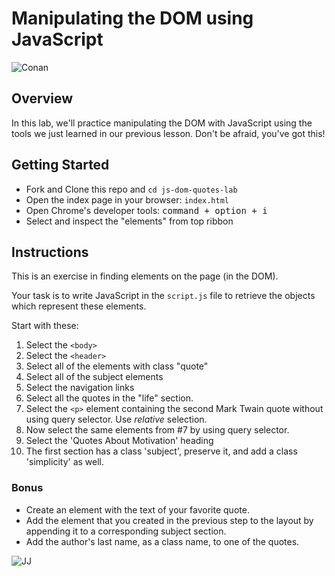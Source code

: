 # Manipulating the DOM using JavaScript

![Conan](https://external-content.duckduckgo.com/iu/?u=https%3A%2F%2Fi2.wp.com%2Fgifrific.com%2Fwp-content%2Fuploads%2F2013%2F01%2FConan-Obrien-Shock-then-Approval.gif%3Fssl%3D1&f=1&nofb=1)

## Overview

In this lab, we'll practice manipulating the DOM with JavaScript using the tools we just learned in our previous lesson. Don't be afraid, you've got this!

## Getting Started

- Fork and Clone this repo and `cd js-dom-quotes-lab`
- Open the index page in your browser: `index.html`
- Open Chrome's developer tools: <kbd>command + option + i</kbd>
- Select and inspect the "elements" from top ribbon

## Instructions

This is an exercise in finding elements on the page (in the DOM).

Your task is to write JavaScript in the `script.js` file to retrieve the objects which represent these elements.

Start with these:

1. Select the `<body>`
2. Select the `<header>`
3. Select all of the elements with class "quote"
4. Select all of the subject elements
5. Select the navigation links
6. Select all the quotes in the "life" section.
7. Select the `<p>` element containing the second Mark Twain quote without using query selector. Use *relative* selection.
8. Now select the same elements from #7 by using query selector.
9. Select the 'Quotes About Motivation' heading
10. The first section has a class 'subject', preserve it, and add a class 'simplicity' as well.

### Bonus

- Create an element with the text of your favorite quote.
- Add the element that you created in the previous step to the layout by appending it to a corresponding subject section.
- Add the author's last name, as a class name, to one of the quotes.

![JJ](https://external-content.duckduckgo.com/iu/?u=https%3A%2F%2Fimg.buzzfeed.com%2Fbuzzfeed-static%2Fstatic%2F2014-01%2Fenhanced%2Fwebdr06%2F27%2F15%2Fanigif_enhanced-buzz-22371-1390853307-13.gif&f=1&nofb=1)
